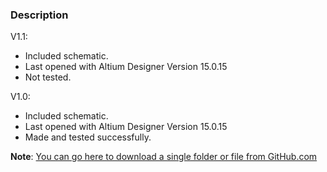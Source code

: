 ### Description

V1.1:
- Included schematic.
- Last opened with Altium Designer Version 15.0.15
- Not tested.

V1.0:
- Included schematic.
- Last opened with Altium Designer Version 15.0.15
- Made and tested successfully.

**Note**: [You can go here to download a single folder or file from GitHub.com](https://minhaskamal.github.io/DownGit/#/home)
